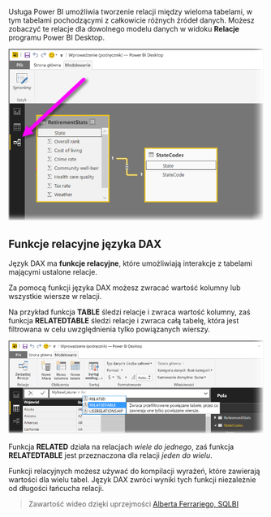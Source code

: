 Usługa Power BI umożliwia tworzenie relacji między wieloma tabelami, w tym tabelami pochodzącymi z całkowicie różnych źródeł danych. Możesz zobaczyć te relacje dla dowolnego modelu danych w widoku **Relacje** programu Power BI Desktop.

![](media/7-5-table-relationships-and-dax/dax-relationships_1.png)

## <a name="dax-relational-functions"></a>Funkcje relacyjne języka DAX
Język DAX ma **funkcje relacyjne**, które umożliwiają interakcje z tabelami mającymi ustalone relacje.

Za pomocą funkcji języka DAX możesz zwracać wartość kolumny lub wszystkie wiersze w relacji.

Na przykład funkcja **TABLE** śledzi relacje i zwraca wartość kolumny, zaś funkcja **RELATEDTABLE** śledzi relacje i zwraca całą tabelę, która jest filtrowana w celu uwzględnienia tylko powiązanych wierszy.

![](media/7-5-table-relationships-and-dax/dax-relationships_2.png)

Funkcja **RELATED** działa na relacjach *wiele do jednego*, zaś funkcja **RELATEDTABLE** jest przeznaczona dla relacji *jeden do wielu*.

Funkcji relacyjnych możesz używać do kompilacji wyrażeń, które zawierają wartości dla wielu tabel. Język DAX zwróci wyniki tych funkcji niezależnie od długości łańcucha relacji.

> Zawartość wideo dzięki uprzejmości [Alberta Ferrariego, SQLBI](http://www.sqlbi.com/learning-dax/?utm_source=powerbi&utm_medium=marketing&utm_campaign=after-summit)
> 
> 

